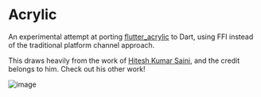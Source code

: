 # Acrylic

An experimental attempt at porting
[flutter_acrylic](https://github.com/alexmercerind/flutter_acrylic) to Dart,
using FFI instead of the traditional platform channel approach.

This draws heavily from the work of [Hitesh Kumar
Saini](https://www.buymeacoffee.com/alexmercerind), and the credit belongs to
him. Check out his other work!

![image](https://user-images.githubusercontent.com/2319867/124517852-e8c6a780-dd99-11eb-8c9d-121a9435e736.png)
